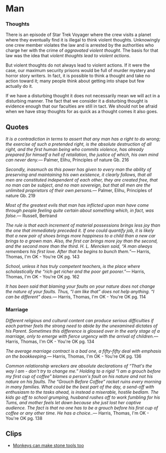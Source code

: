 Man
===

### Thoughts

There is an episode of Star Trek Voyager where the crew visits a planet where they eventually find it is illegal to think violent thoughts. Unknowingly one crew member violates the law and is arrested by the authorities who charge her with the crime of _aggravated violent thought_. The basis for that law was the idea that _violent thoughts lead to violent actions_.

But violent thoughts do not always lead to violent actions. If it were the case, our maximum security prisons would be full of murder mystery and horror story writers. In fact, it is possible to think a thought and take no action toward it; many people think about getting into shape but few actually do it.

If we have a disturbing thought it does not necessarily mean we will act in a disturbing manner. The fact that we consider it a disturbing thought is evidence enough that our faculties are still in tact. We should not be afraid when we have stray thoughts for as quick as a thought comes it also goes.

Quotes
------

<quote><cite>It is a contradiction in terms to assert that any man has a right to do wrong; the exercise of such a pretended right, is the absolute destruction of all right, and the first human being who commits violence, has already prepared for himself a hell of retailation, the justice of which, his own mind can never deny.</cite><span>— <author>Palmer, Elihu</author>, <book>Principles of nature Gb. 216</book></span></quote>

<quote><cite>Secondly, inasmuch as this power has given to every man the ability of preserving and maintaining his own existence, it clearly follows, that all men are constituted independent of each other, they are created free, that no man can be subject, and no man sovereign, but that all men are the unlimited proprietors of their own persons.</cite><span>— <author>Palmer, Elihu</author>, <book>Principles of nature Gb. 219</book></span></quote>

<quote><cite>Most of the greatest evils that man has inflicted upon man have come through people feeling quite certain about something which, in fact, was false.</cite><span>— <author>Russell, Bertrand</author></span></quote>

<quote><cite>The rule is that each increment of material possessions brings less joy than the one that immediately preceded it. If one could quantify job, it is likely that a new pair of shoes brings more happiness to a child than a new car brings to a grown man. Also, the first car brings more joy than the second, and the second more than the third. H. L. Mencken said, “A man always remembers his first love. After that he begins to bunch them.”</cite><span>— <author>Harris, Thomas</author>, <book>I'm OK - You're OK pg. 143</book></span></quote>

<quote><cite>School, unless it has truly competent teachers, is the place where scholastically the “rich get richer and the poor get poorer.”</cite><span>— <author>Harris, Thomas</author>, <book>I'm OK - You're OK pg. 162</book></span></quote>

<quote><cite>It has been said that blaming your faults on your nature does not change the nature of your faults. Thus, “I am like that” does not help anything. “I can be different” does.</cite><span>— <author>Harris, Thomas</author>, <book>I'm OK - You're OK pg. 114</book></span></quote>

### Marriage

<quote><cite>Different religious and cultural content can produce serious difficulties if each partner feels the strong need to abide by the unexamined dictates of his Parent. Sometimes this difference is glossed over in the early stage of a marriage, only to emerge with fierce urgency with the arrival of children.</cite><span>— <author>Harris, Thomas</author>, <book>I'm OK - You're OK pg. 134</book></span></quote>

<quote><cite>The average marriage contract is a bad one, a fifty-fifty deal with emphasis on the bookkeeping.</cite><span>— <author>Harris, Thomas</author>, <book>I'm OK - You're OK pg. 136</book></span></quote>

<quote><cite>Common relationship wreckers are absolute declarations of “That's the way I am - don't try to change me.” Holding to a rigid “I am a grouch before my first cup of coffee” blames a person's fault on his nature and not his nature on his faults. The “Grouch Before Coffee” racket ruins every morning in many families. What could be the best part of the day, a send-off with enthusiasm to the tasks ahead, is instead a miserable, hostile bedlam. The kids go off to school grumping, husband rushes off to work fumbling for his Tums, and mother feels let down because she just lost her captive audience. The fact is that no one has to be a grouch before his first cup of coffee or any other time. He has a choice..</cite><span>— <author>Harris, Thomas</author>, <book>I'm OK - You're OK pg. 138</book></span></quote>

Clips
-----

-   [Monkeys can make stone tools too](https://www.youtube.com/watch?v=j0jqJUF1nOs)
